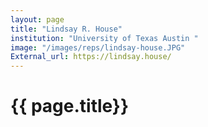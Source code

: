 ```yaml
---
layout: page
title: "Lindsay R. House"
institution: "University of Texas Austin "
image: "/images/reps/lindsay-house.JPG"
External_url: https://lindsay.house/
---
```



<h1> {{ page.title}} </h1>